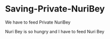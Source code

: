 # Saving-Private-NuriBey
We have to feed Private NuriBey


Nuri Bey is so hungry and I have to feed Nuri Bey 
